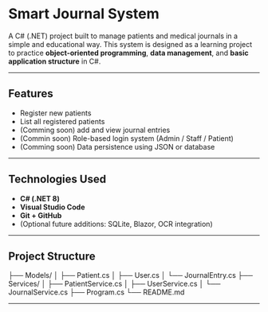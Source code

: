 # Smart Journal System

A C# (.NET) project built to manage patients and medical journals in a simple and educational way.
This system is designed as a learning project to practice **object-oriented programming**, **data management**, and **basic application structure** in C#.

---

## Features

- Register new patients
- List all registered patients
- (Comming soon) add and view journal entries
- (Commin soon) Role-based login system (Admin / Staff / Patient)
- (Comming soon) Data persistence using JSON or database

---

## Technologies Used

- **C# (.NET 8)**
- **Visual Studio Code**
- **Git + GitHub**
- (Optional future additions: SQLite, Blazor, OCR integration)

---

## Project Structure
├── Models/
│ ├── Patient.cs
│ ├── User.cs
│ └── JournalEntry.cs
├── Services/
│ ├── PatientService.cs
│ ├── UserService.cs
│ └── JournalService.cs
├── Program.cs
└── README.md

---
